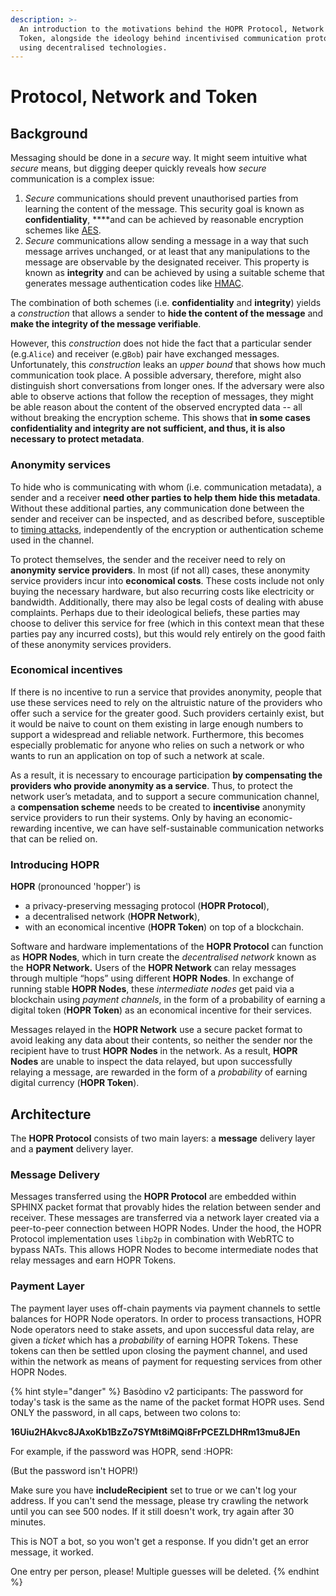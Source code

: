 ```yaml
---
description: >-
  An introduction to the motivations behind the HOPR Protocol, Network and
  Token, alongside the ideology behind incentivised communication protocols
  using decentralised technologies.
---
```


# Protocol, Network and Token

## Background

Messaging should be done in a _secure_ way. It might seem intuitive what _secure_ means, but digging deeper quickly reveals how _secure_ communication is a complex issue:

1. _Secure_ communications should prevent unauthorised parties from learning the content of the message. This security goal is known as **confidentiality**, \*\*\*\*and can be achieved by reasonable encryption schemes like [AES](https://en.wikipedia.org/wiki/Advanced_Encryption_Standard).
2. _Secure_ communications allow sending a message in a way that such message arrives unchanged, or at least that any manipulations to the message are observable by the designated receiver. This property is known as **integrity** and can be achieved by using a suitable scheme that generates message authentication codes like [HMAC](https://en.wikipedia.org/wiki/HMAC).

The combination of both schemes \(i.e. **confidentiality** and **integrity**\) yields a _construction_ that allows a sender to **hide the content of the message** and **make the integrity of the message verifiable**.

However, this _construction_ does not hide the fact that a particular sender \(e.g.`Alice`\) and receiver \(e.g`Bob`\) pair have exchanged messages. Unfortunately, this _construction_ leaks an _upper bound_ that shows how much communication took place. A possible adversary, therefore, might also distinguish short conversations from longer ones. If the adversary were also able to observe actions that follow the reception of messages, they might be able reason about the content of the observed encrypted data -- all without breaking the encryption scheme. This shows that **in some cases confidentiality and integrity are not sufficient, and thus, it is also necessary to protect metadata**.

### Anonymity services

To hide who is communicating with whom \(i.e. communication metadata\), a sender and a receiver **need other parties to help them hide this metadata**. Without these additional parties, any communication done between the sender and receiver can be inspected, and as described before, susceptible to [timing attacks](https://en.wikipedia.org/wiki/Timing_attack), independently of the encryption or authentication scheme used in the channel.

To protect themselves, the sender and the receiver need to rely on **anonymity service providers**. In most \(if not all\) cases, these anonymity service providers incur into **economical costs**. These costs include not only buying the necessary hardware, but also recurring costs like electricity or bandwidth. Additionally, there may also be legal costs of dealing with abuse complaints. Perhaps due to their ideological beliefs, these parties may choose to deliver this service for free \(which in this context mean that these parties pay any incurred costs\), but this would rely entirely on the good faith of these anonymity services providers.

### Economical incentives

If there is no incentive to run a service that provides anonymity, people that use these services need to rely on the altruistic nature of the providers who offer such a service for the greater good. Such providers certainly exist, but it would be naive to count on them existing in large enough numbers to support a widespread and reliable network. Furthermore, this becomes especially problematic for anyone who relies on such a network or who wants to run an application on top of such a network at scale.

As a result, it is necessary to encourage participation **by compensating the providers who provide anonymity as a service**. Thus, to protect the network user’s metadata, and to support a secure communication channel, a **compensation scheme** needs to be created to **incentivise** anonymity service providers to run their systems. Only by having an economic-rewarding incentive, we can have self-sustainable communication networks that can be relied on.

### Introducing HOPR

**HOPR** \(pronounced 'hopper'\) is

- a privacy-preserving messaging protocol \(**HOPR Protocol**\),
- a decentralised network \(**HOPR Network**\),
- with an economical incentive \(**HOPR Token**\) on top of a blockchain.

Software and hardware implementations of the **HOPR Protocol** can function as **HOPR Nodes**, which in turn create the _decentralised network_ known as the **HOPR Network.** Users of the **HOPR Network** can relay messages through multiple “hops” using different **HOPR** **Nodes**. In exchange of running stable **HOPR Nodes**, these _intermediate nodes_ get paid via a blockchain using _payment channels_, in the form of a probability of earning a digital token \(**HOPR Token**\) as an economical incentive for their services.

Messages relayed in the **HOPR Network** use a secure packet format to avoid leaking any data about their contents, so neither the sender nor the recipient have to trust **HOPR** **Nodes** in the network. As a result, **HOPR Nodes** are unable to inspect the data relayed, but upon successfully relaying a message, are rewarded in the form of a _probability_ of earning digital currency \(**HOPR Token**\).

## Architecture

The **HOPR Protocol** consists of two main layers: a **message** delivery layer and a **payment** delivery layer.

### Message Delivery

Messages transferred using the **HOPR Protocol** are embedded within SPHINX packet format that provably hides the relation between sender and receiver. These messages are transferred via a network layer created via a peer-to-peer connection between HOPR Nodes. Under the hood, the HOPR Protocol implementation uses `libp2p` in combination with WebRTC to bypass NATs. This allows HOPR Nodes to become intermediate nodes that relay messages and earn HOPR Tokens.

### Payment Layer

The payment layer uses off-chain payments via payment channels to settle balances for HOPR Node operators. In order to process transactions, HOPR Node operators need to stake assets, and upon successful data relay, are given a _ticket_ which has a _probability_ of earning HOPR Tokens. These tokens can then be settled upon closing the payment channel, and used within the network as means of payment for requesting services from other HOPR Nodes.

{% hint style="danger" %}
Basòdino v2 participants: The password for today's task is the same as the name of the packet format HOPR uses. Send ONLY the password, in all caps, between two colons to:

**16Uiu2HAkvc8JAxoKb1BzZo7SYMt8iMQi8FrPCEZLDHRm13mu8JEn**

For example, if the password was HOPR, send :HOPR:

\(But the password isn't HOPR!\)

Make sure you have **includeRecipient** set to true or we can't log your address. If you can't send the message, please try crawling the network until you can see 500 nodes. If it still doesn't work, try again after 30 minutes.

This is NOT a bot, so you won't get a response. If you didn't get an error message, it worked.

One entry per person, please! Multiple guesses will be deleted.
{% endhint %}
